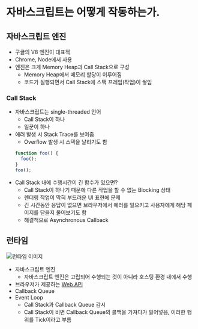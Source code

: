 # 자바스크립트는 어떻게 작동하는가.

## 자바스크립트 엔진

- 구글의 V8 엔진이 대표적
- Chrome, Node에서 사용
- 엔진은 크게 Memory Heap과 Call Stack으로 구성
  - Memory Heap에서 메모리 할당이 이루어짐
  - 코드가 실행되면서 Call Stack에 스택 프레임(작업)이 쌓임

### Call Stack

- 자바스크립트는 single-threaded 언어
  - Call Stack이 하나
  - 일꾼이 하나
- 에러 발생 시 Stack Trace를 보여줌
  - Overflow 발생 시 스택을 날리기도 함
  ```javascript
  function foo() {
    foo();
  }
  foo();
  ```
- Call Stack 내에 수행시간이 긴 함수가 있으면?
  - Call Stack이 하나기 때문에 다른 작업을 할 수 없는 Blocking 상태
  - 렌더링 작업이 막혀 부드러운 UI 표현에 문제
  - 긴 시간동안 응답이 없으면 브라우저에서 에러를 일으키고 사용자에게 해당 페이지를 닫을지 물어보기도 함
  - 해결책으로 Asynchronous Callback

## 런타임

![런타임 이미지](https://miro.medium.com/max/4800/1*i9nTlOSPH3q-sCd5-WHg-g.png)

- 자바스크립트 엔진
  - 자바스크립트 엔진은 고립되어 수행되는 것이 아니라 호스팅 환경 내에서 수행
- 브라우저가 제공하는 [Web API](https://developer.mozilla.org/ko/docs/Web/API)
- Callback Queue
- Event Loop
  - Call Stack과 Callback Queue 감시
  - Call Stack이 비면 Callback Queue의 콜백을 가져다가 밀어넣음, 이러한 행위를 Tick이라고 부름
